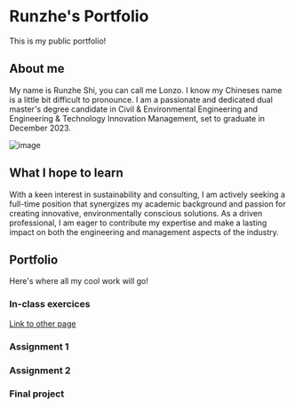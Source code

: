 # Runzhe's Portfolio
This is my public portfolio!

## About me
My name is Runzhe Shi, you can call me Lonzo. I know my Chineses name is a little bit difficult to pronounce. I am a passionate and dedicated dual master's degree candidate in Civil & Environmental Engineering and Engineering & Technology Innovation Management, set to graduate in December 2023.

![image](https://github.com/runzhes/94870/assets/148808988/90a607c3-77be-434d-b200-2c0ad47b0ebd)

## What I hope to learn
With a keen interest in sustainability and consulting, I am actively seeking a full-time position that synergizes my academic background and passion for creating innovative, environmentally conscious solutions. As a driven professional, I am eager to contribute my expertise and make a lasting impact on both the engineering and management aspects of the industry.

## Portfolio
Here's where all my cool work will go!
### In-class exercices
[Link to other page](page2.md)
### Assignment 1
### Assignment 2
### Final project

